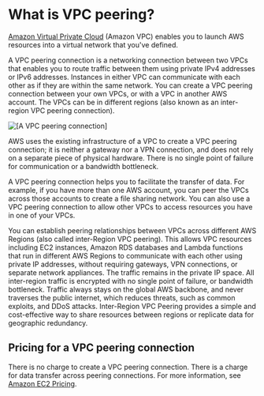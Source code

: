 # What is VPC peering?<a name="what-is-vpc-peering"></a>

[Amazon Virtual Private Cloud](https://docs.aws.amazon.com/vpc/latest/userguide/) \(Amazon VPC\) enables you to launch AWS resources into a virtual network that you've defined\.

A VPC peering connection is a networking connection between two VPCs that enables you to route traffic between them using private IPv4 addresses or IPv6 addresses\. Instances in either VPC can communicate with each other as if they are within the same network\. You can create a VPC peering connection between your own VPCs, or with a VPC in another AWS account\. The VPCs can be in different regions \(also known as an inter\-region VPC peering connection\)\.

![\[A VPC peering connection\]](http://docs.aws.amazon.com/vpc/latest/peering/images/peering-intro-diagram.png)

AWS uses the existing infrastructure of a VPC to create a VPC peering connection; it is neither a gateway nor a VPN connection, and does not rely on a separate piece of physical hardware\. There is no single point of failure for communication or a bandwidth bottleneck\. 

A VPC peering connection helps you to facilitate the transfer of data\. For example, if you have more than one AWS account, you can peer the VPCs across those accounts to create a file sharing network\. You can also use a VPC peering connection to allow other VPCs to access resources you have in one of your VPCs\.

You can establish peering relationships between VPCs across different AWS Regions \(also called inter\-Region VPC peering\)\. This allows VPC resources including EC2 instances, Amazon RDS databases and Lambda functions that run in different AWS Regions to communicate with each other using private IP addresses, without requiring gateways, VPN connections, or separate network appliances\. The traffic remains in the private IP space\. All inter\-region traffic is encrypted with no single point of failure, or bandwidth bottleneck\. Traffic always stays on the global AWS backbone, and never traverses the public internet, which reduces threats, such as common exploits, and DDoS attacks\. Inter\-Region VPC Peering provides a simple and cost\-effective way to share resources between regions or replicate data for geographic redundancy\. 

## Pricing for a VPC peering connection<a name="vpc-peering-pricing"></a>

There is no charge to create a VPC peering connection\. There is a charge for data transfer across peering connections\. For more information, see [Amazon EC2 Pricing](http://aws.amazon.com/ec2/pricing/on-demand/#Data_Transfer)\.